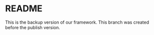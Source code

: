 # README

This is the backup version of our framework.
This branch was created before the publish version.
